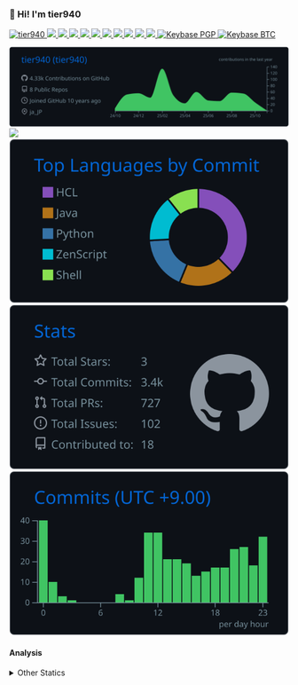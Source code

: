 ### 👋 Hi! I'm tier940

<p align="left"> 
  <a href="https://github.com/tier940/tier940/">
    <img src="https://komarev.com/ghpvc/?username=tier940" alt="tier940" />
  </a>
  <a href="http://twitter.com/tier940">
    <img height="20" src="https://img.shields.io/twitter/follow/tier940?label=Twitter&logo=twitter&style=flat" />
  </a>
  <a href="https://github.com/tier940">
    <img height="20" src="https://img.shields.io/github/followers/tier940?label=follow&logo=github&style=flat" />
  </a>
  <a href="https://www.reddit.com/user/tier940">
    <img height="20" src="https://img.shields.io/reddit/user-karma/combined/tier940?label=Reddit&logo=reddit&style=flat" />
  </a>
  <a href="https://stackoverflow.com/users/17317833/tier940">
    <img height="20" src="https://img.shields.io/stackexchange/stackoverflow/r/17317833?label=StackOverflow&logo=stack-overflow&style=flat" />
  </a>
  <a href="https://zenn.dev/tier940">
    <img height="20" src="https://zenn.badge.nikaera.com/s/tier940/likes" />
  </a>
  <a href="https://zenn.dev/tier940">
    <img height="20" src="https://zenn.badge.nikaera.com/s/tier940/followers" />
  </a>
  <a href="https://zenn.dev/tier940">
    <img height="20" src="https://zenn.badge.nikaera.com/s/tier940/articles" />
  </a>
  <a href="http://qiita.com/tier940">
    <img height="20" src="https://qiita-badge.apiapi.app/s/tier940/posts.svg" />
  </a>
  <a href="http://qiita.com/tier940">
    <img height="20" src="https://qiita-badge.apiapi.app/s/tier940/contributions.svg" />
  </a>
  <a href="https://github.com/tier940/tier940/">
    <img height="20" src="https://github.com/tier940/tier940/actions/workflows/main.yml/badge.svg" />
  </a>
  <a href="https://keybase.io/tier940">
    <img alt="Keybase PGP" src="https://img.shields.io/keybase/pgp/tier940">
  </a>
  <a href="https://keybase.io/tier940">
    <img alt="Keybase BTC" src="https://img.shields.io/keybase/btc/tier940">
  </a>
</p>

[![](https://raw.githubusercontent.com/tier940/tier940/main/profile-summary-card-output/github_dark/0-profile-details.svg)](https://github.com/vn7n24fzkq/github-profile-summary-cards)
[![](https://raw.githubusercontent.com/tier940/tier940/main/profile-summary-card-output/github_dark/1-repos-per-language.svg)](https://github.com/vn7n24fzkq/github-profile-summary-cards) [![](https://raw.githubusercontent.com/tier940/tier940/main/profile-summary-card-output/github_dark/2-most-commit-language.svg)](https://github.com/vn7n24fzkq/github-profile-summary-cards)
[![](https://raw.githubusercontent.com/tier940/tier940/main/profile-summary-card-output/github_dark/3-stats.svg)](https://github.com/vn7n24fzkq/github-profile-summary-cards) [![](https://raw.githubusercontent.com/tier940/tier940/main/profile-summary-card-output/github_dark/4-productive-time.svg)](https://github.com/vn7n24fzkq/github-profile-summary-cards)


#### Analysis
<!-- <img height="150" src="https://github.com/tier940/tier940/blob/master/images/stat.svg" alt="Alternative Text"/> -->

<details>
  <summary>Other Statics</summary>
  <!--START_SECTION:waka-->
![Code Time](http://img.shields.io/badge/Code%20Time-6%2C228%20hrs%2027%20mins-blue)

**🐱 My GitHub Data** 

> 📦 82.3 kB Used in GitHub's Storage 
 > 
> 💼 Opted to Hire
 > 
> 📜 14 Public Repositories 
 > 
> 🔑 8 Private Repositories 
 > 
**I'm an Early 🐤** 

```text
🌞 Morning                2765 commits        ████░░░░░░░░░░░░░░░░░░░░░   17.23 % 
🌆 Daytime                5726 commits        █████████░░░░░░░░░░░░░░░░   35.68 % 
🌃 Evening                5827 commits        █████████░░░░░░░░░░░░░░░░   36.31 % 
🌙 Night                  1732 commits        ███░░░░░░░░░░░░░░░░░░░░░░   10.79 % 
```
📅 **I'm Most Productive on Saturday** 

```text
Monday                   1774 commits        ███░░░░░░░░░░░░░░░░░░░░░░   11.05 % 
Tuesday                  2479 commits        ████░░░░░░░░░░░░░░░░░░░░░   15.45 % 
Wednesday                1921 commits        ███░░░░░░░░░░░░░░░░░░░░░░   11.97 % 
Thursday                 1557 commits        ██░░░░░░░░░░░░░░░░░░░░░░░   09.70 % 
Friday                   2350 commits        ████░░░░░░░░░░░░░░░░░░░░░   14.64 % 
Saturday                 3054 commits        █████░░░░░░░░░░░░░░░░░░░░   19.03 % 
Sunday                   2915 commits        █████░░░░░░░░░░░░░░░░░░░░   18.16 % 
```


📊 **This Week I Spent My Time On** 

```text
🕑︎ Time Zone: Asia/Tokyo

💬 Programming Languages: 
Other                    31 hrs 53 mins      ██████████████████░░░░░░░   73.82 % 
Markdown                 7 hrs 24 mins       ████░░░░░░░░░░░░░░░░░░░░░   17.14 % 
JSON                     53 mins             █░░░░░░░░░░░░░░░░░░░░░░░░   02.07 % 
Java                     48 mins             ░░░░░░░░░░░░░░░░░░░░░░░░░   01.87 % 
Docker                   45 mins             ░░░░░░░░░░░░░░░░░░░░░░░░░   01.75 % 

🔥 Editors: 
Chrome                   33 hrs 56 mins      ████████████████████░░░░░   78.60 % 
VS Code                  8 hrs 10 mins       █████░░░░░░░░░░░░░░░░░░░░   18.94 % 
IntelliJ IDEA            1 hr 3 mins         █░░░░░░░░░░░░░░░░░░░░░░░░   02.46 % 

💻 Operating System: 
Windows                  35 hrs 58 mins      █████████████████████░░░░   83.31 % 
Linux                    7 hrs 12 mins       ████░░░░░░░░░░░░░░░░░░░░░   16.69 % 
```

**I Mostly Code in Java** 

```text
Java                     11 repos            ██████████░░░░░░░░░░░░░░░   39.29 % 
HCL                      3 repos             ███░░░░░░░░░░░░░░░░░░░░░░   10.71 % 
Python                   2 repos             ██░░░░░░░░░░░░░░░░░░░░░░░   07.14 % 
Shell                    2 repos             ██░░░░░░░░░░░░░░░░░░░░░░░   07.14 % 
JavaScript               1 repo              █░░░░░░░░░░░░░░░░░░░░░░░░   03.57 % 
```



**Timeline**

![Lines of Code chart](https://raw.githubusercontent.com/tier940/tier940/main/assets/bar_graph.png)


 Last Updated on 22/08/2025 00:39:00 UTC
<!--END_SECTION:waka-->
</details>
